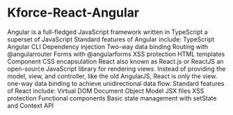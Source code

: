 # Kforce-React-Angular
Angular is a full-fledged JavaScript framework written in TypeScript  a superset of JavaScript Standard features of Angular include: TypeScript Angular CLI Dependency injection Two-way data binding Routing with @angularrouter Forms with @angularforms XSS protection HTML templates Component CSS encapsulation React also known as React.js or ReactJS an open-source JavaScript library for rendering views. Instead of providing the model, view, and controller, like the old AngularJS, React is only the view. one-way data binding to achieve unidirectional data flow.  Standard features of React include: Virtual DOM Document Object Model     JSX files XSS protection Functional components Basic state management with setState and Context API
